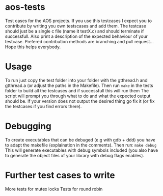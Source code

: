 # aos-tests
Test cases for the AOS projects.
If you use this testcases I expect you to contribute by writing you own testscases and add them.
The testcase should just be a single c file (name it testX.c) and should terminate if successfull.
Also print a description of the expected behaviour of your testcase.
Prefered contribution methods are branching and pull request...
Hope this helps everybody.

# Usage
To run just copy the test folder into your folder with the gtthread.h and
gtthread.a (or adjust the paths in the Makefile).
Then run
``` make ```
in the tests folder to build all the testcases and if successfull this will run them
The script will prompt you through what to do and what the expected output
should be. If your version does not output the desired thing go fix it (or fix
the testcases  if you find errors there).
# Debugging
To create executables that can be debuged (e.g with gdb + ddd) you have to adapt
the makefile (explaination in the comments).
Then run:
``` make debug ```
This will generate executables with debug symbols included (you also have to
generate the object files of your library with debug flags enables).

# Further test cases to write
More tests for mutex locks
Tests for round robin
